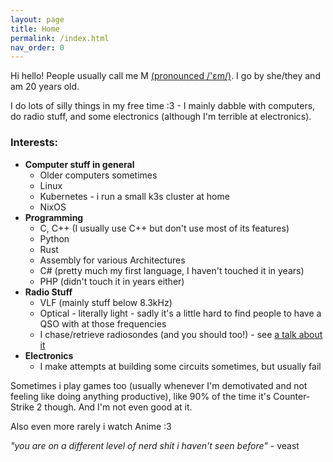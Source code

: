 ```yaml
---
layout: page
title: Home
permalink: /index.html
nav_order: 0
---
```

Hi hello! People usually call me M [(pronounced /'ɛm/)](https://en.wikipedia.org/wiki/File:LL-Q1860_(eng)-Flame,_not_lame-M.wav). I go by she/they and am 20 years old.

I do lots of silly things in my free time :3 - I mainly dabble with computers, do radio stuff, and some electronics (although I'm terrible at electronics).

### Interests:
- **Computer stuff in general**
  - Older computers sometimes
  - Linux <!-- TODO: linux journey blogpost sometime maybe -->
  - Kubernetes - i run a small k3s cluster at home
  - NixOS
- **Programming**
  - C, C++ (I usually use C++ but don't use most of its features)
  - Python
  - Rust
  - Assembly for various Architectures
  - C# (pretty much my first language, I haven't touched it in years)
  - PHP (didn't touch it in years either)
- **Radio Stuff**
  - VLF (mainly stuff below 8.3kHz)
  - Optical - literally light - sadly it's a little hard to find people to have a QSO with at those frequencies
  - I chase/retrieve radiosondes (and you should too!) - see [a talk about it](https://www.youtube.com/watch?v=YBy-bXEWZeM)
- **Electronics**
  - I make attempts at building some circuits sometimes, but usually fail

Sometimes i play games too (usually whenever I'm demotivated and not feeling like doing anything productive), like 90% of the time it's Counter-Strike 2 though. And I'm not even good at it.

Also even more rarely i watch Anime :3

_"you are on a different level of nerd shit i haven't seen before"_ - veast
